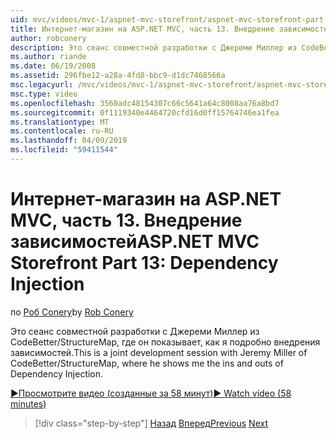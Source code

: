 ```yaml
---
uid: mvc/videos/mvc-1/aspnet-mvc-storefront/aspnet-mvc-storefront-part-13-dependency-injection
title: Интернет-магазин на ASP.NET MVC, часть 13. Внедрение зависимостей | Документация Майкрософт
author: robconery
description: Это сеанс совместной разработки с Джереми Миллер из CodeBetter/StructureMap, где он показывает, как я подробно внедрения зависимостей.
ms.author: riande
ms.date: 06/19/2008
ms.assetid: 296fbe12-a28a-4fd8-bbc9-d1dc7468566a
msc.legacyurl: /mvc/videos/mvc-1/aspnet-mvc-storefront/aspnet-mvc-storefront-part-13-dependency-injection
msc.type: video
ms.openlocfilehash: 3560adc48154307c66c5641a64c8008aa76a8bd7
ms.sourcegitcommit: 0f1119340e4464720cfd16d0ff15764746ea1fea
ms.translationtype: MT
ms.contentlocale: ru-RU
ms.lasthandoff: 04/09/2019
ms.locfileid: "59411544"
---
```

# <a name="aspnet-mvc-storefront-part-13-dependency-injection"></a><span data-ttu-id="35a4a-103">Интернет-магазин на ASP.NET MVC, часть 13. Внедрение зависимостей</span><span class="sxs-lookup"><span data-stu-id="35a4a-103">ASP.NET MVC Storefront Part 13: Dependency Injection</span></span>

<span data-ttu-id="35a4a-104">по [Роб Conery](https://github.com/robconery)</span><span class="sxs-lookup"><span data-stu-id="35a4a-104">by [Rob Conery](https://github.com/robconery)</span></span>

<span data-ttu-id="35a4a-105">Это сеанс совместной разработки с Джереми Миллер из CodeBetter/StructureMap, где он показывает, как я подробно внедрения зависимостей.</span><span class="sxs-lookup"><span data-stu-id="35a4a-105">This is a joint development session with Jeremy Miller of CodeBetter/StructureMap, where he shows me the ins and outs of Dependency Injection.</span></span>

[<span data-ttu-id="35a4a-106">&#9654;Просмотрите видео (созданные за 58 минут)</span><span class="sxs-lookup"><span data-stu-id="35a4a-106">&#9654; Watch video (58 minutes)</span></span>](https://channel9.msdn.com/Blogs/ASP-NET-Site-Videos/aspnet-mvc-storefront-part-13-dependency-injection)

> [!div class="step-by-step"]
> <span data-ttu-id="35a4a-107">[Назад](aspnet-mvc-storefront-part-12-mocking.md)
> [Вперед](aspnet-mvc-storefront-part-14-rich-client-interaction.md)</span><span class="sxs-lookup"><span data-stu-id="35a4a-107">[Previous](aspnet-mvc-storefront-part-12-mocking.md)
[Next](aspnet-mvc-storefront-part-14-rich-client-interaction.md)</span></span>
